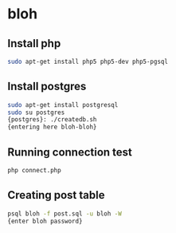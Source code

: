 bloh
====

## Install php

```bash
sudo apt-get install php5 php5-dev php5-pgsql
```

## Install postgres

```bash
sudo apt-get install postgresql
sudo su postgres
{postgres}: ./createdb.sh
{entering here bloh-bloh}
```

## Running connection test

```bash
php connect.php
```

## Creating post table

```bash
psql bloh -f post.sql -u bloh -W
{enter bloh password}
```

